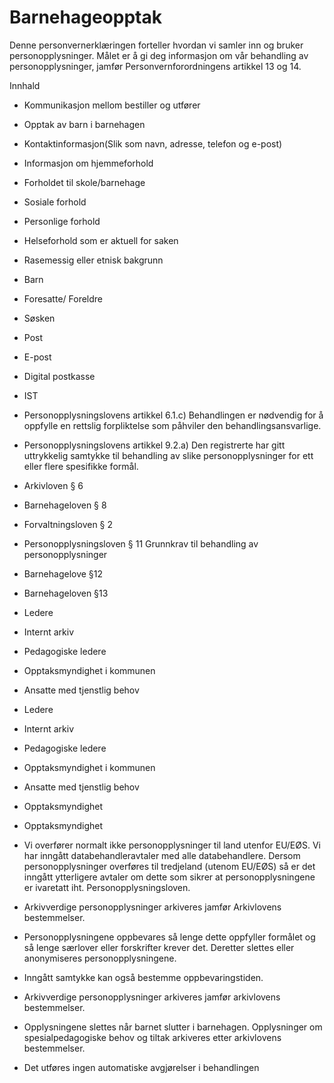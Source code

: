 # Barnehageopptak


  

Denne personvernerklæringen forteller hvordan vi samler inn og bruker personopplysninger. Målet er å gi deg informasjon om vår behandling av personopplysninger, jamfør Personvernforordningens artikkel 13 og 14.

  

Innhald

*   Kommunikasjon mellom bestiller og utfører  
    
*   Opptak av barn i barnehagen  
    
*   Kontaktinformasjon(Slik som navn, adresse, telefon og e-post)  
    
*   Informasjon om hjemmeforhold  
    
*   Forholdet til skole/barnehage  
    
*   Sosiale forhold  
    
*   Personlige forhold  
    
*   Helseforhold som er aktuell for saken  
    
*   Rasemessig eller etnisk bakgrunn  
    
*   Barn  
    
*   Foresatte/ Foreldre  
    
*   Søsken  
    
*   Post  
    
*   E-post  
    
*   Digital postkasse  
    
*   IST  
    
*   Personopplysningslovens artikkel 6.1.c) Behandlingen er nødvendig for å oppfylle en rettslig forpliktelse som påhviler den behandlingsansvarlige.  
    
*   Personopplysningslovens artikkel 9.2.a) Den registrerte har gitt uttrykkelig samtykke til behandling av slike personopplysninger for ett eller flere spesifikke formål.  
    
*   Arkivloven § 6  
    
*   Barnehageloven § 8  
    
*   Forvaltningsloven § 2  
    
*   Personopplysningsloven § 11 Grunnkrav til behandling av personopplysninger  
    
*   Barnehagelove §12  
    
*   Barnehageloven §13  
    
*   Ledere  
    
*   Internt arkiv  
    
*   Pedagogiske ledere  
    
*   Opptaksmyndighet i kommunen  
    
*   Ansatte med tjenstlig behov  
    
*   Ledere  
    
*   Internt arkiv  
    
*   Pedagogiske ledere  
    
*   Opptaksmyndighet i kommunen  
    
*   Ansatte med tjenstlig behov  
    
*   Opptaksmyndighet  
    
*   Opptaksmyndighet  
    
*   Vi overfører normalt ikke personopplysninger til land utenfor EU/EØS. Vi har inngått databehandleravtaler med alle databehandlere. Dersom personopplysninger overføres til tredjeland (utenom EU/EØS) så er det inngått ytterligere avtaler om dette som sikrer at personopplysningene er ivaretatt iht. Personopplysningsloven.  
    
*   Arkivverdige personopplysninger arkiveres jamfør Arkivlovens bestemmelser.  
    
*   Personopplysningene oppbevares så lenge dette oppfyller formålet og så lenge særlover eller forskrifter krever det. Deretter slettes eller anonymiseres personopplysningene.  
    
*   Inngått samtykke kan også bestemme oppbevaringstiden.  
    
*   Arkivverdige personopplysninger arkiveres jamfør arkivlovens bestemmelser.  
    
*   Opplysningene slettes når barnet slutter i barnehagen. Opplysninger om spesialpedagogiske behov og tiltak arkiveres etter arkivlovens bestemmelser.  
    
*   Det utføres ingen automatiske avgjørelser i behandlingen